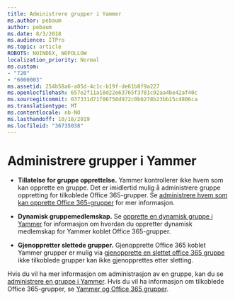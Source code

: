 ```yaml
---
title: Administrere grupper i Yammer
ms.author: pebaum
author: pebaum
ms.date: 8/3/2018
ms.audience: ITPro
ms.topic: article
ROBOTS: NOINDEX, NOFOLLOW
localization_priority: Normal
ms.custom:
- "720"
- "6000003"
ms.assetid: 254b58a6-a85d-4c1c-b19f-de61b8f9a227
ms.openlocfilehash: 657e2f11a18d22e63765f3781c92aa4be42af40c
ms.sourcegitcommit: 037331d71f06750d972c0b6278b23bb15c4806ca
ms.translationtype: MT
ms.contentlocale: nb-NO
ms.lasthandoff: 10/18/2019
ms.locfileid: "36735038"
---
```

# <a name="manage-groups-in-yammer"></a>Administrere grupper i Yammer

- **Tillatelse for gruppe opprettelse.** Yammer kontrollerer ikke hvem som kan opprette en gruppe. Det er imidlertid mulig å administrere gruppe oppretting for tilkoblede Office 365-grupper. Se [administrere hvem som kan opprette Office 365-grupper](https://docs.microsoft.com/office365/admin/create-groups/manage-creation-of-groups) for mer informasjon.

- **Dynamisk gruppemedlemskap.** Se [opprette en dynamisk gruppe i Yammer](https://docs.microsoft.com/yammer/manage-yammer-groups/create-a-dynamic-group) for informasjon om hvordan du oppretter dynamisk medlemskap for Yammer koblet Office 365-grupper.

- **Gjenoppretter slettede grupper.** Gjenopprette Office 365 koblet Yammer grupper er mulig via [gjenopprette en slettet office 365 gruppe](https://docs.microsoft.com/office365/admin/create-groups/restore-deleted-group) ikke tilkoblede grupper kan ikke gjenopprettes etter sletting.

Hvis du vil ha mer informasjon om administrasjon av en gruppe, kan du se [administrere en gruppe i Yammer](https://support.office.com/article/Manage-a-group-in-Yammer-6e05c6d6-5548-4c88-89cd-e6757a514ef2). Hvis du vil ha informasjon om tilkoblede Office 365-grupper, se [Yammer og Office 365 grupper](https://docs.microsoft.com/yammer/manage-yammer-groups/yammer-and-office-365-groups).
  